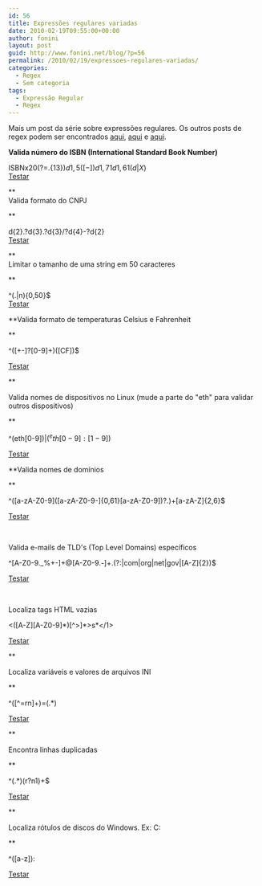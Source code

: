 ```yaml
---
id: 56
title: Expressões regulares variadas
date: 2010-02-19T09:55:00+00:00
author: fonini
layout: post
guid: http://www.fonini.net/blog/?p=56
permalink: /2010/02/19/expressoes-regulares-variadas/
categories:
  - Regex
  - Sem categoria
tags:
  - Expressão Regular
  - Regex
---
```

Mais um post da série sobre expressões regulares. Os outros posts de regex podem ser encontrados [aqui](http://www.fonini.net/regex/15-expressoes-regulares-para-trabalhar-com-data-hora), [aqui](http://www.fonini.net/regex/13-expressoes-regulares-para-trabalhar-com-numeros) e [aqui](http://www.fonini.net/regex/10-expressoes-regulares-para-trabalhar-com-html).

**Valida número do ISBN (<span><span>International Standard Book Number)</span></span>**

<span><span>ISBNx20(?=.{13}$)d{1,5}([- ])d{1,7}1d{1,6}1(d|X)$<br /> <a href="http://regexpal.com/?flags=&regex=ISBNx20%28%3F%3D.{13}%24%29d{1%2C5}%28[-%20]%29d{1%2C7}1d{1%2C6}1%28d|X%29%24&input=ISBN%20972-1-02783-9" rel="externo">Testar</a><br /> </span></span>

**<span><span><br /> Valida formato do CNPJ</span></span>
  
** 

<span><span>d{2}.?d{3}.?d{3}/?d{4}-?d{2}<br /> <a href="http://regexpal.com/?flags=&regex=d{2}.%3Fd{3}.%3Fd{3}%2F%3Fd{4}-%3Fd{2}&input=89.432.343%2F0001-22" rel="externo">Testar</a></span></span>

**<span><span><br /> Limitar o tamanho de uma string em 50 caracteres</span></span>
  
** 

<span><span>^(.|n){0,50}$<br /> <a href="http://regexpal.com/?flags=&regex=^%28.|n%29{0%2C50}%24&input=Bla%20teste%20uahsuhaushua%20regex%20%C3%A9%20legal%20jonnas%20fonini" rel="externo">Testar</a><br /> </span></span>

**Valida formato de temperaturas Celsius e Fahrenheit
  
** 

^([+-]?[0-9]+)([CF])$
  
<a href="http://regexpal.com/?flags=&regex=^%28[%2B-]%3F[0-9]%2B%29%28[CF]%29%24&input=70F" rel="externo">Testar</a>

**
  
Valida nomes de dispositivos no Linux (mude a parte do "eth" para validar outros dispositivos)
  
** 

^(eth[0-9]$)|(^eth[0-9]:[1-9]$)
  
<a href="http://regexpal.com/?flags=&regex=^%28eth[0-9]%24%29|%28^eth[0-9]%3A[1-9]%24%29&input=eth0" rel="externo">Testar</a>

**Valida nomes de domínios
  
** 

^(\[a-zA-Z0-9\]([a-zA-Z0-9-]{0,61}[a-zA-Z0-9])?.)+[a-zA-Z]{2,6}$
  
<a href="http://regexpal.com/?flags=&regex=^%28[a-zA-Z0-9]%28[a-zA-Z0-9-]{0%2C61}[a-zA-Z0-9]%29%3F.%29%2B[a-zA-Z]{2%2C6}%24&input=www.fonini.net" rel="externo">Testar</a>

&nbsp;

Valida e-mails de TLD's (Top Level Domains) específicos

^[A-Z0-9._%+-]+@[A-Z0-9.-]+.(?:|com|org|net|gov|[A-Z]{2})$
  
<a href="http://regexpal.com/?flags=im&regex=^[A-Z0-9._%25%2B-]%2B%40[A-Z0-9.-]%2B.%28%3F%3A|com|org|net|gov|[A-Z]{2}%29%24&input=contato%40fonini.net%0Ateste%40teste.biz" rel="externo">Testar</a>

&nbsp;

Localiza tags HTML vazias

<(\[A-Z\]\[A-Z0-9\]\*)[^>]\*>s*</1>
  
<a href="http://regexpal.com/?flags=&regex=%3C%28[a-z][a-z0-9]*%29[^%3E]*%3Es*%3C%2F1%3E&input=%3Cdiv%3E%3Cp%3E%3C%2Fp%3E%3C%2Fdiv%3E" rel="externo">Testar</a>

**
  
Localiza variáveis e valores de arquivos INI
  
** 

^([^=rn]+)=(.*)
  
<a href="http://regexpal.com/?flags=m&regex=^%28[^%3Drn]%2B%29%3D%28.*%29&input=valor1%3D20%3B%0Avalor2%3D30%3B" rel="externo">Testar</a>

**
  
Encontra linhas duplicadas
  
** 

^(.*)(r?n1)+$
  
<a href="http://regexpal.com/?flags=m&regex=^%28.*%29%28r%3Fn1%29%2B%24&input=linha%0Ateste%0Ateste%0A" rel="externo">Testar</a>

**
  
Localiza rótulos de discos do Windows. Ex: C:
  
** 

^([a-z]):
  
<a href="http://regexpal.com/?flags=m&regex=^%28[a-zA-Z]%29%3A&input=C%3Ateste" rel="externo">Testar</a>